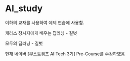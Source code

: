 # AI_study

이하의 교재를 사용하여 예제 연습에 사용함.

케라스 창시자에게 배우는 딥러닝 - 길벗

모두의 딥러닝 - 길벗

현재 네이버 [부스트캠프 AI Tech 3기] Pre-Course를 수강하였음
